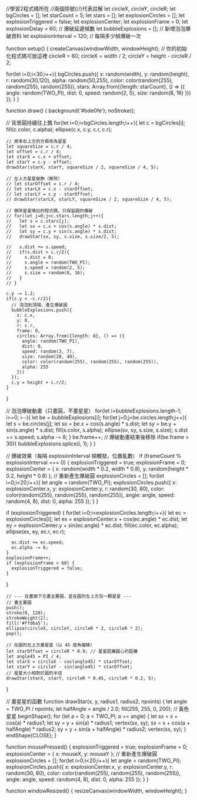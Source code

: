 //學習2程式碼所在
//兩個除號(//)代表註解
let circleX, circleY, circleR;
let bgCircles = [];
let starCount = 5;
let stars = [];
let explosionCircles = [];
let explosionTriggered = false;
let explosionCenter;
let explosionFrame = 0;
let explosionDelay = 60; // 爆破延遲幀數
let bubbleExplosions = []; // 新增泡泡爆破資料
let explosionInterval = 120; // 每隔多少幀爆破一次

function setup() {
  createCanvas(windowWidth, windowHeight);
  // 你的初始化程式碼可放這裡
  circleR = 60;
  circleX = width / 2;
  circleY = height - circleR / 2;

  for(let i=0;i<30;i++){
    bgCircles.push({
      x: random(width),
      y: random(height),
      r: random(30,120),
      alpha: random(50,255),
      color: color(random(255), random(255), random(255)),
      stars: Array.from({length: starCount}, () => ({
        angle: random(TWO_PI),
        dist: 0,
        speed: random(2, 5),
        size: random(8, 16)
      }))
    });
  }
}

function draw() {
  background('#bde0fe');
  noStroke();

  // 背景圓持續往上飄
  for(let i=0;i<bgCircles.length;i++){
    let c = bgCircles[i];
    fill(c.color, c.alpha);
    ellipse(c.x, c.y, c.r, c.r);

    // 原本右上方的方框改為星星
    let squareSize = c.r / 4;
    let offset = c.r / 4;
    let starX = c.x + offset;
    let starY = c.y - offset;
    drawStar(starX, starY, squareSize / 2, squareSize / 4, 5);

    // 左上方星星裝飾（移除）
    // let starOffset = c.r / 4;
    // let starLX = c.x - starOffset;
    // let starLY = c.y - starOffset;
    // drawStar(starLX, starLY, squareSize / 2, squareSize / 4, 5);

    // 移除星星噴出的程式碼，只保留圓的爆破
    // for(let j=0;j<c.stars.length;j++){
    //   let s = c.stars[j];
    //   let sx = c.x + cos(s.angle) * s.dist;
    //   let sy = c.y + sin(s.angle) * s.dist;
    //   drawStar(sx, sy, s.size, s.size/2, 5);

    //   s.dist += s.speed;
    //   if(s.dist > c.r/2){
    //     s.dist = 0;
    //     s.angle = random(TWO_PI);
    //     s.speed = random(2, 5);
    //     s.size = random(8, 16);
    //   }
    // }

    c.y -= 1.2;
    if(c.y < -c.r/2){
      // 泡泡到頂端，產生爆破圓
      bubbleExplosions.push({
        x: c.x,
        y: 0,
        r: c.r,
        frame: 0,
        circles: Array.from({length: 8}, () => ({
          angle: random(TWO_PI),
          dist: 0,
          speed: random(3, 7),
          size: random(20, 40),
          color: color(random(255), random(255), random(255)),
          alpha: 255
        }))
      });
      c.y = height + c.r/2;
    }
  }

  // 泡泡爆破動畫（只畫圓，不畫星星）
  for(let i=bubbleExplosions.length-1; i>=0; i--){
    let be = bubbleExplosions[i];
    for(let j=0;j<be.circles.length;j++){
      let s = be.circles[j];
      let sx = be.x + cos(s.angle) * s.dist;
      let sy = be.y + sin(s.angle) * s.dist;
      fill(s.color, s.alpha);
      ellipse(sx, sy, s.size, s.size);
      s.dist += s.speed;
      s.alpha -= 8;
    }
    be.frame++;
    // 爆破動畫結束後移除
    if(be.frame > 30){
      bubbleExplosions.splice(i, 1);
    }
  }

  // 爆破效果（每隔 explosionInterval 幀觸發，位置亂數）
  if (frameCount % explosionInterval === 0) {
    explosionTriggered = true;
    explosionFrame = 0;
    explosionCenter = {
      x: random(width * 0.2, width * 0.8),
      y: random(height * 0.2, height * 0.8)
    };
    // 重新產生爆破圓
    explosionCircles = [];
    for(let i=0;i<20;i++){
      let angle = random(TWO_PI);
      explosionCircles.push({
        x: explosionCenter.x,
        y: explosionCenter.y,
        r: random(30, 80),
        color: color(random(255), random(255), random(255)),
        angle: angle,
        speed: random(4, 8),
        dist: 0,
        alpha: 255
      });
    }
  }

  if (explosionTriggered) {
    for(let i=0;i<explosionCircles.length;i++){
      let ec = explosionCircles[i];
      let ex = explosionCenter.x + cos(ec.angle) * ec.dist;
      let ey = explosionCenter.y + sin(ec.angle) * ec.dist;
      fill(ec.color, ec.alpha);
      ellipse(ex, ey, ec.r, ec.r);

      ec.dist += ec.speed;
      ec.alpha -= 6;
    }
    explosionFrame++;
    if (explosionFrame > 60) {
      explosionTriggered = false;
    }
  }

    // --- 在畫面下方畫主要圓，並在圓的左上方加一顆星星 ---
    // 畫主要圓
    push();
    stroke(0, 120);
    strokeWeight(2);
    fill('#ffd6a5');
    ellipse(circleX, circleY, circleR * 2, circleR * 2);
    pop();

    // 在圓的左上方畫星星（以 45 度角偏移）
    let starOffset = circleR * 0.9; // 星星距離圓心的距離
    let angle45 = PI / 4;
    let starX = circleX - cos(angle45) * starOffset;
    let starY = circleY - sin(angle45) * starOffset;
    // 星星大小相對於圓的半徑
    drawStar(starX, starY, circleR * 0.45, circleR * 0.2, 5);
}

// 畫星星的函數
function drawStar(x, y, radius1, radius2, npoints) {
  let angle = TWO_PI / npoints;
  let halfAngle = angle / 2.0;
  fill(255, 255, 0, 200); // 黃色星星
  beginShape();
  for (let a = 0; a < TWO_PI; a += angle) {
    let sx = x + cos(a) * radius1;
    let sy = y + sin(a) * radius1;
    vertex(sx, sy);
    sx = x + cos(a + halfAngle) * radius2;
    sy = y + sin(a + halfAngle) * radius2;
    vertex(sx, sy);
  }
  endShape(CLOSE);
}

function mousePressed() {
  explosionTriggered = true;
  explosionFrame = 0;
  explosionCenter = {
    x: mouseX,
    y: mouseY
  };
  // 重新產生爆破圓
  explosionCircles = [];
  for(let i=0;i<20;i++){
    let angle = random(TWO_PI);
    explosionCircles.push({
      x: explosionCenter.x,
      y: explosionCenter.y,
      r: random(30, 80),
      color: color(random(255), random(255), random(255)),
      angle: angle,
      speed: random(4, 8),
      dist: 0,
      alpha: 255
    });
  }
}

function windowResized() {
  resizeCanvas(windowWidth, windowHeight);
}
